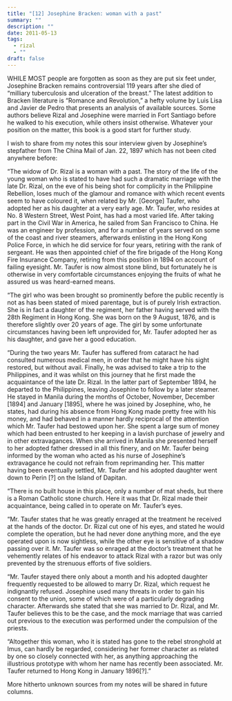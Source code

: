 ```yaml
---
title: "[12] Josephine Bracken: woman with a past"
summary: ""
description: ""
date: 2011-05-13
tags:
  - rizal
  - ""
draft: false
---
```


WHILE MOST people are forgotten as soon as they are put six feet under, Josephine Bracken remains controversial 119 years after she died of “milliary tuberculosis and ulceration of the breast.” The latest addition to Bracken literature is “Romance and Revolution,” a hefty volume by Luis Lisa and Javier de Pedro that presents an analysis of available sources. Some authors believe Rizal and Josephine were married in Fort Santiago before he walked to his execution, while others insist otherwise. Whatever your position on the matter, this book is a good start for further study.

I wish to share from my notes this sour interview given by Josephine’s stepfather from The China Mail of Jan. 22, 1897 which has not been cited anywhere before:

“The widow of Dr. Rizal is a woman with a past. The story of the life of the young woman who is stated to have had such a dramatic marriage with the late Dr. Rizal, on the eve of his being shot for complicity in the Philippine Rebellion, loses much of the glamour and romance with which recent events seem to have coloured it, when related by Mr. [George] Taufer, who adopted her as his daughter at a very early age. Mr. Taufer, who resides at No. 8 Western Street, West Point, has had a most varied life. After taking part in the Civil War in America, he sailed from San Francisco to China. He was an engineer by profession, and for a number of years served on some of the coast and river steamers, afterwards enlisting in the Hong Kong Police Force, in which he did service for four years, retiring with the rank of sergeant. He was then appointed chief of the fire brigade of the Hong Kong Fire Insurance Company, retiring from this position in 1894 on account of failing eyesight. Mr. Taufer is now almost stone blind, but fortunately he is otherwise in very comfortable circumstances enjoying the fruits of what he assured us was heard-earned means.

“The girl who was been brought so prominently before the public recently is not as has been stated of mixed parentage, but is of purely Irish extraction. She is in fact a daughter of the regiment, her father having served with the 28th Regiment in Hong Kong. She was born on the 9 August, 1876, and is therefore slightly over 20 years of age. The girl by some unfortunate circumstances having been left unprovided for, Mr. Taufer adopted her as his daughter, and gave her a good education.

“During the two years Mr. Taufer has suffered from cataract he had consulted numerous medical men, in order that he might have his sight restored, but without avail. Finally, he was advised to take a trip to the Philippines, and it was whilst on this journey that he first made the acquaintance of the late Dr. Rizal. In the latter part of September 1894, he departed to the Philippines, leaving Josephine to follow by a later steamer. He stayed in Manila during the months of  October, November, December [1894] and January [1895], where he was joined by Josephine, who, he states, had during his absence from Hong Kong made pretty free with his money, and had behaved in a manner hardly reciprocal of the attention which Mr. Taufer had bestowed upon her. She spent a large sum of money which had been entrusted to her keeping in a lavish purchase of jewelry and in other extravagances. When she arrived in Manila she presented herself to her adopted father dressed in all this finery, and on Mr. Taufer being informed by the woman who acted as his nurse of Josephine’s extravagance he could not refrain from reprimanding her. This matter having been eventually settled, Mr. Taufer and his adopted daughter went down to Perin [?] on the Island of Dapitan.

“There is no built house in this place, only a number of mat sheds, but there is a Roman Catholic stone church. Here it was that Dr. Rizal made their acquaintance, being called in to operate on Mr. Taufer’s eyes.

“Mr. Taufer states that he was greatly enraged at the treatment he received at the hands of the doctor. Dr. Rizal cut one of his eyes, and stated he would complete the operation, but he had never done anything more, and the eye operated upon is now sightless, while the other eye is sensitive of a shadow passing over it. Mr. Taufer was so enraged at the doctor’s treatment that he vehemently relates of his endeavor to attack Rizal with a razor but was only prevented by the strenuous efforts of five soldiers.

“Mr. Taufer stayed there only about a month and his adopted daughter frequently requested to be allowed to marry Dr. Rizal, which request he indignantly refused. Josephine used many threats in order to gain his consent to the union, some of which were of a particularly degrading character. Afterwards she stated that she was married to Dr. Rizal, and Mr. Taufer believes this to be the case, and the mock marriage that was carried out previous to the execution was performed under the compulsion of the priests.

“Altogether this woman, who it is stated has gone to the rebel stronghold at Imus, can hardly be regarded, considering her former character as related by one so closely connected with her, as anything approaching the illustrious prototype with whom her name has recently been associated. Mr. Taufer returned to Hong Kong in January 1896[?].”

More hitherto unknown sources from my notes will be shared in future columns.
